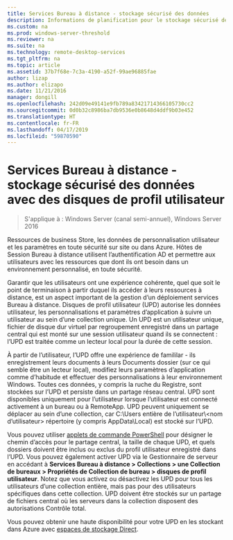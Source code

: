 ```yaml
---
title: Services Bureau à distance - stockage sécurisé des données
description: Informations de planification pour le stockage sécurisé des données à l’aide de disques de profil utilisateur (UPD) dans RDS.
ms.custom: na
ms.prod: windows-server-threshold
ms.reviewer: na
ms.suite: na
ms.technology: remote-desktop-services
ms.tgt_pltfrm: na
ms.topic: article
ms.assetid: 37b7f68e-7c3a-4190-a52f-99ae96885fae
author: lizap
ms.author: elizapo
ms.date: 11/21/2016
manager: dongill
ms.openlocfilehash: 242d09e49141e9fb789a83421714366105730cc2
ms.sourcegitcommit: 0d0b32c8986ba7db9536e0b8648d4ddf9b03e452
ms.translationtype: HT
ms.contentlocale: fr-FR
ms.lasthandoff: 04/17/2019
ms.locfileid: "59870590"
---
```

# <a name="remote-desktop-services---secure-data-storage-with-upds"></a>Services Bureau à distance - stockage sécurisé des données avec des disques de profil utilisateur

>S'applique à : Windows Server (canal semi-annuel), Windows Server 2016

Ressources de business Store, les données de personnalisation utilisateur et les paramètres en toute sécurité sur site ou dans Azure. Hôtes de Session Bureau à distance utilisent l’authentification AD et permettre aux utilisateurs avec les ressources que dont ils ont besoin dans un environnement personnalisé, en toute sécurité. 

Garantir que les utilisateurs ont une expérience cohérente, quel que soit le point de terminaison à partir duquel ils accéder à leurs ressources à distance, est un aspect important de la gestion d’un déploiement services Bureau à distance. Disques de profil utilisateur (UPD) autorise les données utilisateur, les personnalisations et paramètres d’application à suivre un utilisateur au sein d’une collection unique. Un UPD est un utilisateur unique, fichier de disque dur virtuel par regroupement enregistré dans un partage central qui est monté sur une session utilisateur quand ils se connectent : l’UPD est traitée comme un lecteur local pour la durée de cette session. 

À partir de l’utilisateur, l’UPD offre une expérience de famililar - ils enregistrement leurs documents à leurs Documents dossier (sur ce qui semble être un lecteur local), modifiez leurs paramètres d’application comme d’habitude et effectuer des personnalisations à leur environnement Windows. Toutes ces données, y compris la ruche du Registre, sont stockées sur l’UPD et persiste dans un partage réseau central. UPD sont disponibles uniquement pour l’utilisateur lorsque l’utilisateur est connecté activement à un bureau ou à RemoteApp. UPD peuvent uniquement se déplacer au sein d’une collection, car C:\Users entière de l’utilisateur&#92;\<nom d’utilisateur\> répertoire (y compris AppData\Local) est stocké sur l’UPD.

Vous pouvez utiliser [applets de commande PowerShell](https://technet.microsoft.com/library/jj215443.aspx) pour désigner le chemin d’accès pour le partage central, la taille de chaque UPD, et quels dossiers doivent être inclus ou exclus du profil utilisateur enregistré dans l’UPD. Vous pouvez également activer UPD via le Gestionnaire de serveur en accédant à **Services Bureau à distance > Collections > une Collection de bureaux > Propriétés de Collection de bureau > disques de profil utilisateur**. Notez que vous activez ou désactivez les UPD pour tous les utilisateurs d’une collection entière, mais pas pour des utilisateurs spécifiques dans cette collection. UPD doivent être stockés sur un partage de fichiers central où les serveurs dans la collection disposent des autorisations Contrôle total. 

Vous pouvez obtenir une haute disponibilité pour votre UPD en les stockant dans Azure avec [espaces de stockage Direct](rds-storage-spaces-direct-deployment.md). 